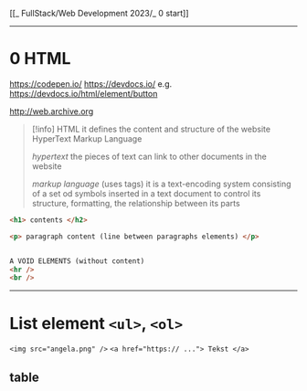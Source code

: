 [[_ FullStack/Web Development 2023/_ 0 start]]


----
# 0 HTML

https://codepen.io/
https://devdocs.io/
e.g. https://devdocs.io/html/element/button

http://web.archive.org

>[!info] HTML
>it defines the content and structure of the website
>HyperText Markup Language
>
>*hypertext* the pieces of text can link to other documents in the website
>
>*markup language*  (uses tags) it is a text-encoding system consisting of a set od symbols inserted in a text document to control its structure, formatting, the relationship between its parts

```html
<h1> contents </h2>

<p> paragraph content (line between paragraphs elements) </p>


A VOID ELEMENTS (without content)
<hr />
<br />


```


---
# List element `<ul>`, `<ol>`





`<img src="angela.png" />`
`<a href="https:// ..."> Tekst </a>`

## table





